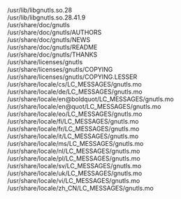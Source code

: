 /usr/lib/libgnutls.so.28  
/usr/lib/libgnutls.so.28.41.9  
/usr/share/doc/gnutls  
/usr/share/doc/gnutls/AUTHORS  
/usr/share/doc/gnutls/NEWS  
/usr/share/doc/gnutls/README  
/usr/share/doc/gnutls/THANKS  
/usr/share/licenses/gnutls  
/usr/share/licenses/gnutls/COPYING  
/usr/share/licenses/gnutls/COPYING.LESSER  
/usr/share/locale/cs/LC\_MESSAGES/gnutls.mo  
/usr/share/locale/de/LC\_MESSAGES/gnutls.mo  
/usr/share/locale/en@boldquot/LC\_MESSAGES/gnutls.mo  
/usr/share/locale/en@quot/LC\_MESSAGES/gnutls.mo  
/usr/share/locale/eo/LC\_MESSAGES/gnutls.mo  
/usr/share/locale/fi/LC\_MESSAGES/gnutls.mo  
/usr/share/locale/fr/LC\_MESSAGES/gnutls.mo  
/usr/share/locale/it/LC\_MESSAGES/gnutls.mo  
/usr/share/locale/ms/LC\_MESSAGES/gnutls.mo  
/usr/share/locale/nl/LC\_MESSAGES/gnutls.mo  
/usr/share/locale/pl/LC\_MESSAGES/gnutls.mo  
/usr/share/locale/sv/LC\_MESSAGES/gnutls.mo  
/usr/share/locale/uk/LC\_MESSAGES/gnutls.mo  
/usr/share/locale/vi/LC\_MESSAGES/gnutls.mo  
/usr/share/locale/zh\_CN/LC\_MESSAGES/gnutls.mo  
